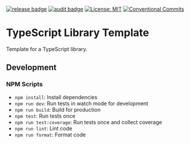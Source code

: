 [![release badge](https://github.com/Symmetronic/typescript-library-template/actions/workflows/release.yml/badge.svg)](https://github.com/Symmetronic/typescript-library-template/actions/workflows/release.yml)
[![audit badge](https://github.com/Symmetronic/typescript-library-template/actions/workflows/audit.yml/badge.svg)](https://github.com/Symmetronic/typescript-library-template/actions/workflows/audit.yml)
[![License: MIT](https://img.shields.io/badge/License-MIT-yellow.svg)](https://opensource.org/licenses/MIT)
[![Conventional Commits](https://img.shields.io/badge/Conventional%20Commits-1.0.0-%23FE5196?logo=conventionalcommits&logoColor=white)](https://conventionalcommits.org)

<!-- TODO: Add coverage script and badge -->

# TypeScript Library Template

Template for a TypeScript library.

## Development

### NPM Scripts

- `npm install`: Install dependencies
- `npm run dev`: Run tests in watch mode for development
- `npm run build`: Build for production
- `npm test`: Run tests once
- `npm run test:coverage`: Run tests once and collect coverage
- `npm run lint`: Lint code
- `npm run format`: Format code

